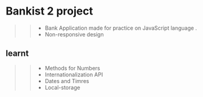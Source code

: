 # Bankist 2 project

> > - Bank Application made for practice on JavaScript language .
> > - Non-responsive design

## learnt

> > - Methods for Numbers
> > - Internationalization API
> > - Dates and Timres
> > - Local-storage
